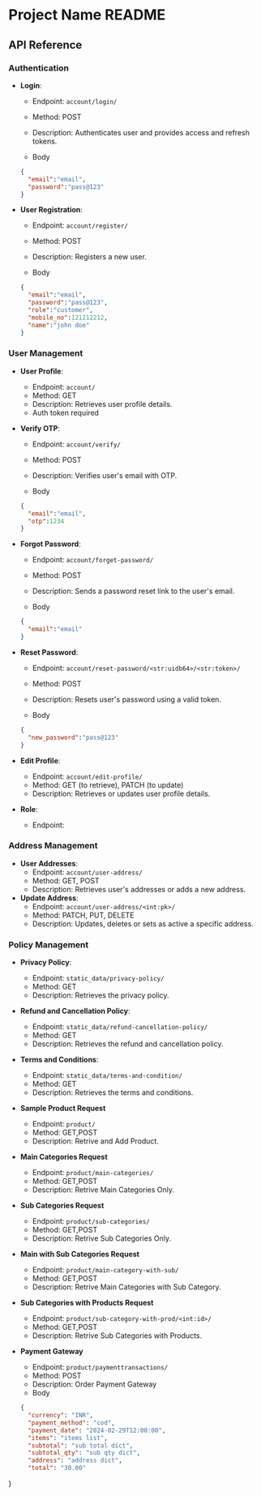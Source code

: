# Project Name README

## API Reference

### Authentication
- **Login**: 
  - Endpoint: `account/login/`
  - Method: POST
  - Description: Authenticates user and provides access and refresh tokens.

  - Body

  ```json
  {
    "email":"email",
    "password":"pass@123"
  }
  ```

- **User Registration**: 
  - Endpoint: `account/register/`
  - Method: POST
  - Description: Registers a new user.

  - Body

  ```json
  {
    "email":"email",
    "password":"pass@123",
    "role":"customer",
    "mobile_no":121212212,
    "name":"john doe"
  }
  ```

### User Management
- **User Profile**: 
  - Endpoint: `account/`
  - Method: GET
  - Description: Retrieves user profile details.
  - Auth token required

- **Verify OTP**: 
  - Endpoint: `account/verify/`
  - Method: POST
  - Description: Verifies user's email with OTP.

  - Body

  ```json
  {
    "email":"email",
    "otp":1234
  }
  ```

- **Forgot Password**: 
  - Endpoint: `account/forget-password/`
  - Method: POST
  - Description: Sends a password reset link to the user's email.

  - Body

  ```json
  {
    "email":"email"
  }
  ```

- **Reset Password**: 
  - Endpoint: `account/reset-password/<str:uidb64>/<str:token>/`
  - Method: POST
  - Description: Resets user's password using a valid token.

  - Body

  ```json
  {
    "new_password":"pass@123"
  }
  ```

- **Edit Profile**: 
  - Endpoint: `account/edit-profile/`
  - Method: GET (to retrieve), PATCH (to update)
  - Description: Retrieves or updates user profile details.

  

- **Role**:
  - Endpoint: 

### Address Management
- **User Addresses**: 
  - Endpoint: `account/user-address/`
  - Method: GET, POST
  - Description: Retrieves user's addresses or adds a new address.
- **Update Address**: 
  - Endpoint: `account/user-address/<int:pk>/`
  - Method: PATCH, PUT, DELETE
  - Description: Updates, deletes or sets as active a specific address.

### Policy Management
- **Privacy Policy**: 
  - Endpoint: `static_data/privacy-policy/`
  - Method: GET
  - Description: Retrieves the privacy policy.

- **Refund and Cancellation Policy**: 
  - Endpoint: `static_data/refund-cancellation-policy/`
  - Method: GET
  - Description: Retrieves the refund and cancellation policy.

- **Terms and Conditions**: 
  - Endpoint: `static_data/terms-and-condition/`
  - Method: GET
  - Description: Retrieves the terms and conditions.


- **Sample Product Request**
  - Endpoint: `product/`
  - Method: GET,POST
  - Description: Retrive and Add Product.

- **Main Categories Request**
  - Endpoint: `product/main-categories/`
  - Method: GET,POST
  - Description: Retrive Main Categories Only.

- **Sub Categories Request**
  - Endpoint: `product/sub-categories/`
  - Method: GET,POST
  - Description: Retrive Sub Categories Only.

- **Main with Sub Categories Request**
  - Endpoint: `product/main-category-with-sub/`
  - Method: GET,POST
  - Description: Retrive Main Categories with Sub Category.

- **Sub Categories with Products Request**
  - Endpoint: `product/sub-category-with-prod/<int:id>/`
  - Method: GET,POST
  - Description: Retrive Sub Categories with Products.

- **Payment Gateway**
  - Endpoint: `product/paymenttransactions/`
  - Method: POST
  - Description: Order Payment Gateway
  - Body

  ```json
  {
    "currency": "INR",
    "payment_method": "cod",
    "payment_date": "2024-02-29T12:00:00",
    "items": "items list",
    "subtotal": "sub total dict",
    "subtotal_qty": "sub qty dict",
    "address": "address dict",
    "total": "30.00"
}
  ```